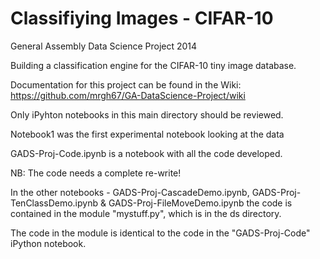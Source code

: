 Classifiying Images - CIFAR-10
==============================

General Assembly Data Science Project 2014

Building a classification engine for the CIFAR-10 tiny image database.

Documentation for this project can be found in the Wiki: https://github.com/mrgh67/GA-DataScience-Project/wiki

Only iPyhton notebooks in this main directory should be reviewed.

Notebook1 was the first experimental notebook looking at the data

GADS-Proj-Code.ipynb is a notebook with all the code developed. 

NB: The code needs a complete re-write!

In the other notebooks - GADS-Proj-CascadeDemo.ipynb, GADS-Proj-TenClassDemo.ipynb & GADS-Proj-FileMoveDemo.ipynb the code is contained in the module "mystuff.py", which is in the ds directory. 

The code in the module is identical to the code in the "GADS-Proj-Code" iPython notebook.
